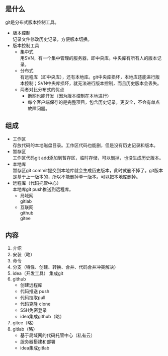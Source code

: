 ## 是什么
git是分布式版本控制工具。

- 版本控制  
  记录文件修改历史记录，方便版本切换。
- 版本控制工具
  - 集中式  
    用SVN，有一个集中管理的服务器，即中央库。中央库有所有人的版本记录。
  - 分布式  
    有远程库（即中央库），还有本地库。git中央库损坏，本地库还能进行版本控制；SVN中央库损坏，就无法进行版本控制，而且历史版本会丢失。
  - 两者对比分布式的优点  
    - 断网也能开发（因为版本控制在本地进行）
    - 每个客户端保存的是完整项目，包含历史记录，更安全，不会有单点故障问题。
## 组成
- 工作区  
  存放代码的本地磁盘目录。工作区代码也能删，但是没有历史记录和版本。
- 暂存区  
  工作区代码git add添加到暂存区，临时存储，可以删掉，也没生成历史版本。
- 本地库  
  暂存区git commit提交到本地库就会生成历史版本，此时就删不掉了。git版本是基于上一版本的，所以不能删掉单一版本。可以把本地库删掉。
- 远程库（代码托管中心）  
  本地库git push推送到远程库。
  - 局域网  
    gitlab
  - 互联网  
    github  
    gitee
## 内容
1. 介绍
2. 安装（略）
3. 命令
4. 分支（特性、创建、转换、合并、代码合并冲突解决）
5. idea（开发工具） 集成git
6. github
   - 创建远程库
   - 代码推送 push
   - 代码拉取pull
   - 代码克隆 clone
   - SSH免密登录
   - idea集成github（略）
7. gitee（略）
8. gitlab（略）
   - 基于局域网的代码托管中心（私有云）
   - 服务器搭建和部署
   - idea集成gitlab

